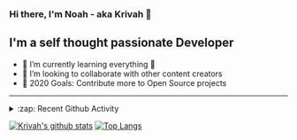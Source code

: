 ### Hi there, I'm Noah - aka Krivah 👋

## I'm a self thought passionate Developer

- 🌱 I’m currently learning everything 🤣
- 👯 I’m looking to collaborate with other content creators
- 🥅 2020 Goals: Contribute more to Open Source projects

---

<details>
  <summary>:zap: Recent Github Activity</summary>
  
<!--START_SECTION:activity-->
1. 🎉 Merged PR [#55](https://github.com/krivahtoo/telechat/pull/55) in [krivahtoo/telechat](https://github.com/krivahtoo/telechat)
2. ❌ Closed PR [#53](https://github.com/krivahtoo/telechat/pull/53) in [krivahtoo/telechat](https://github.com/krivahtoo/telechat)
3. 🎉 Merged PR [#54](https://github.com/krivahtoo/telechat/pull/54) in [krivahtoo/telechat](https://github.com/krivahtoo/telechat)
4. ❌ Closed PR [#30](https://github.com/krivahtoo/group-manager/pull/30) in [krivahtoo/group-manager](https://github.com/krivahtoo/group-manager)
5. 🎉 Merged PR [#29](https://github.com/krivahtoo/group-manager/pull/29) in [krivahtoo/group-manager](https://github.com/krivahtoo/group-manager)
<!--END_SECTION:activity-->

</details>


  [![Krivah's github stats](https://github-readme-stats.vercel.app/api?username=krivahtoo&count_private=true&theme=tokyonight)](https://github.com/anuraghazra/github-readme-stats)
  [![Top Langs](https://github-readme-stats.vercel.app/api/top-langs/?username=krivahtoo&layout=compact&langs_count=10&theme=tokyonight)](https://github.com/anuraghazra/github-readme-stats)


